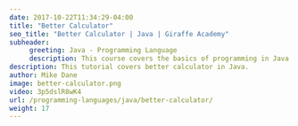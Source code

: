 ```yaml
---
date: 2017-10-22T11:34:29-04:00
title: "Better Calculator"
seo_title: "Better Calculator | Java | Giraffe Academy"
subheader:
     greeting: Java - Programming Language
     description: This course covers the basics of programming in Java. Work your way through the videos and we'll teach you everything you need to know to start your programming journey!
description: This tutorial covers better calculator in Java.
author: Mike Dane
image: better-calculator.png
video: 3p5dslR8wK4
url: /programming-languages/java/better-calculator/
weight: 17
---
```

